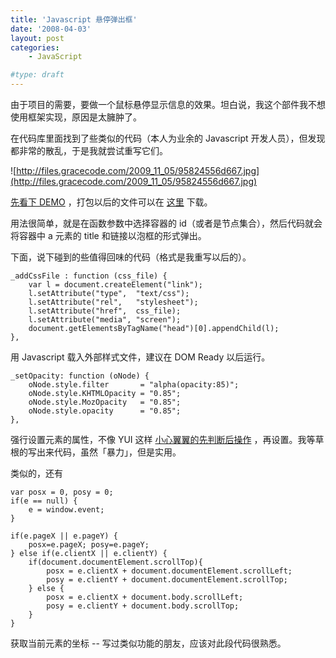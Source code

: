 ```yaml
---
title: 'Javascript 悬停弹出框'
date: '2008-04-03'
layout: post
categories:
    - JavaScript

#type: draft
---
```


由于项目的需要，要做一个鼠标悬停显示信息的效果。坦白说，我这个部件我不想使用框架实现，原因是太臃肿了。

在代码库里面找到了些类似的代码（本人为业余的 Javascript 开发人员），但发现都非常的散乱，于是我就尝试重写它们。

![http://files.gracecode.com/2009_11_05/95824556d667.jpg](http://files.gracecode.com/2009_11_05/95824556d667.jpg)

 [先看下 DEMO](http://graceco.de/historic/demo/BubbleTooltips/) ，打包以后的文件可以在 [这里](http://files.gracecode.com/2008_04_02/1207133095.zip) 下载。

用法很简单，就是在函数参数中选择容器的 id（或者是节点集合），然后代码就会将容器中 a 元素的 title 和链接以泡框的形式弹出。

下面，说下碰到的些值得回味的代码（格式是我重写以后的）。

```
_addCssFile : function (css_file) {
    var l = document.createElement("link");
    l.setAttribute("type",  "text/css");
    l.setAttribute("rel",   "stylesheet");
    l.setAttribute("href",  css_file);
    l.setAttribute("media", "screen");
    document.getElementsByTagName("head")[0].appendChild(l);
},
```

用 Javascript 载入外部样式文件，建议在 DOM Ready 以后运行。

```
_setOpacity: function (oNode) {
    oNode.style.filter       = "alpha(opacity:85)";
    oNode.style.KHTMLOpacity = "0.85";
    oNode.style.MozOpacity   = "0.85";
    oNode.style.opacity      = "0.85";
},
```

强行设置元素的属性，不像 YUI 这样 [小心翼翼的先判断后操作]({{site.urls}}/posts/1013/) ，再设置。我等草根的写出来代码，虽然「暴力」，但是实用。

类似的，还有

```
var posx = 0, posy = 0;
if(e == null) {
    e = window.event;
}

if(e.pageX || e.pageY) {
    posx=e.pageX; posy=e.pageY;
} else if(e.clientX || e.clientY) {
    if(document.documentElement.scrollTop){
        posx = e.clientX + document.documentElement.scrollLeft;
        posy = e.clientY + document.documentElement.scrollTop;
    } else {
        posx = e.clientX + document.body.scrollLeft;
        posy = e.clientY + document.body.scrollTop;
    }
}
```

获取当前元素的坐标 -- 写过类似功能的朋友，应该对此段代码很熟悉。
